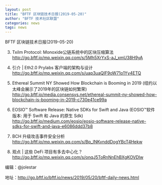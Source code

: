 ```yaml
---
layout: post
title: "BFTF 区块链技术日报(2019-05-20)"
author: "BFTF 技术社区联盟"
categories: news
tags: news
---
```


BFTF 区块链技术日报(2019-05-20)

3. Txilm Protocol: Monoxide公链系统中的区块压缩算法 <http://go.bftf.io/mp.weixin.qq.com/s/5Mh5XrYxS-aJ_xmU38H9yA>

2. 引介 | Eth2.0 Prylabs 客户端的架构与设计 <http://go.bftf.io/mp.weixin.qq.com/s/uap3uaQIF9oW71o1Yy4ETQ>

3. Ethereal Summit NY Showed How Blockchain is Booming in 2019 (纽约以太峰会展示了2019年的区块链如何繁荣) <http://go.bftf.io/media.consensys.net/ethereal-summit-ny-showed-how-blockchain-is-booming-in-2019-c730e41ce99a>

4. EOSIO™ Software Release: Native SDKs for Swift and Java (EOSIO™软件版本: 用于 Swift 和 Java 的原生 Sdk) <http://go.bftf.io/medium.com/eosio/eosio-software-release-native-sdks-for-swift-and-java-e6086ddd37b8>

5. BCH 升级攻击事件安全分析 <http://go.bftf.io/mp.weixin.qq.com/s/Bp_lNKvnddDogYBcT4Hekw>

6. 观点 | 这些 DeFi 项目有多去中心化？ <http://go.bftf.io/mp.weixin.qq.com/s/onqJ5ToRnNnEhBXgKOVDlw>

   

编辑：@jolestar

地址：http://go.bftf.io/bftf.io/news/2019/05/20/bftf-daily-news.html

